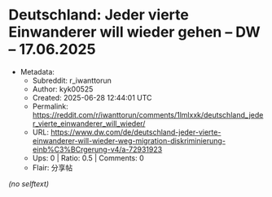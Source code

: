 # Deutschland: Jeder vierte Einwanderer will wieder gehen  – DW – 17.06.2025

- Metadata:
  - Subreddit: r_iwanttorun
  - Author: kyk00525
  - Created: 2025-06-28 12:44:01 UTC
  - Permalink: https://reddit.com/r/iwanttorun/comments/1lmlxxk/deutschland_jeder_vierte_einwanderer_will_wieder/
  - URL: https://www.dw.com/de/deutschland-jeder-vierte-einwanderer-will-wieder-weg-migration-diskriminierung-einb%C3%BCrgerung-v4/a-72931923
  - Ups: 0 | Ratio: 0.5 | Comments: 0
  - Flair: 分享帖

_(no selftext)_
